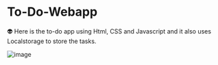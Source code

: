 # To-Do-Webapp
👽 Here is the to-do app using Html, CSS and Javascript and it also uses Localstorage to store the tasks.

![image](https://github.com/user-attachments/assets/3521e5fe-50ce-4e98-8803-eb02b482c3d4)

